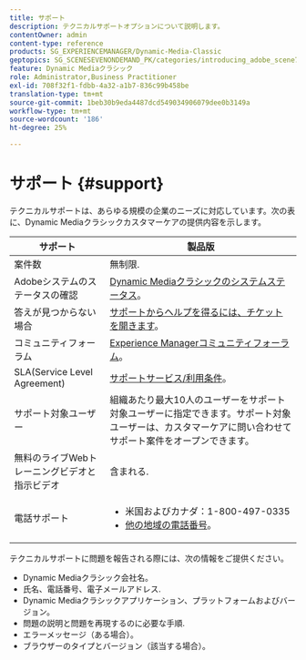 ```yaml
---
title: サポート
description: テクニカルサポートオプションについて説明します。
contentOwner: admin
content-type: reference
products: SG_EXPERIENCEMANAGER/Dynamic-Media-Classic
geptopics: SG_SCENESEVENONDEMAND_PK/categories/introducing_adobe_scene7
feature: Dynamic Mediaクラシック
role: Administrator,Business Practitioner
exl-id: 708f32f1-fdbb-4a32-a1b7-836c99b458be
translation-type: tm+mt
source-git-commit: 1beb30b9eda4487dcd549034906079dee0b3149a
workflow-type: tm+mt
source-wordcount: '186'
ht-degree: 25%

---
```


# サポート {#support}

テクニカルサポートは、あらゆる規模の企業のニーズに対応しています。次の表に、Dynamic Mediaクラシックカスタマーケアの提供内容を示します。

| サポート | 製品版 |
|--- |--- |
| 案件数 | 無制限. |
| Adobeシステムのステータスの確認 | [Dynamic Mediaクラシックのシステムステータス](https://status.adobe.com/products/1175)。 |
| 答えが見つからない場合 | [サポートからヘルプを得るには、チケットを開きます](https://experienceleague.adobe.com/?support-solution=General#support)。 |
| コミュニティフォーラム | [Experience Managerコミュニティフォーラム](https://experienceleaguecommunities.adobe.com/t5/adobe-experience-manager/ct-p/adobe-experience-manager-community)。 |
| SLA(Service Level Agreement) | [サポートサービス/利用条件](https://helpx.adobe.com/support/programs/support-policies-terms-conditions.html)。 |
| サポート対象ユーザー | 組織あたり最大10人のユーザーをサポート対象ユーザーに指定できます。サポート対象ユーザーは、カスタマーケアに問い合わせてサポート案件をオープンできます。 |
| 無料のライブWebトレーニングビデオと指示ビデオ | 含まれる. |
| 電話サポート | <ul><li>米国およびカナダ：1-800-497-0335 </li><li>[他の地域の電話番号](https://helpx.adobe.com/contact/dma-external/DMACustomeCareRegionalPhoneNumbers.html)。</li></ul> |

<!-- |Create a support case| [https://helpx.adobe.com/enterprise/admin-guide.html/enterprise/using/support-for-experience-cloud.ug.html](https://helpx.adobe.com/enterprise/admin-guide.html/enterprise/using/support-for-experience-cloud.ug.html) | -->

テクニカルサポートに問題を報告される際には、次の情報をご提供ください。

* Dynamic Mediaクラシック会社名。
* 氏名、電話番号、電子メールアドレス.
* Dynamic Mediaクラシックアプリケーション、プラットフォームおよびバージョン。
* 問題の説明と問題を再現するのに必要な手順.
* エラーメッセージ（ある場合）。
* ブラウザーのタイプとバージョン（該当する場合）。
